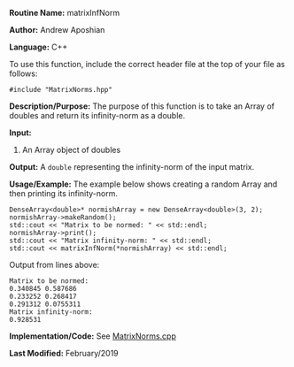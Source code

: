 **Routine Name:** matrixInfNorm

**Author:** Andrew Aposhian

**Language:** C++

To use this function, include the correct header file at the top of your file as follows:
```
#include "MatrixNorms.hpp"
```

**Description/Purpose:** The purpose of this function is to take an Array of doubles and return its infinity-norm as a double.

**Input:**
1. An Array object of doubles

**Output:** A `double` representing the infinity-norm of the input matrix.

**Usage/Example:** The example below shows creating a random Array and then printing its infinity-norm.
```
DenseArray<double>* normishArray = new DenseArray<double>(3, 2);
normishArray->makeRandom();
std::cout << "Matrix to be normed: " << std::endl;
normishArray->print();
std::cout << "Matrix infinity-norm: " << std::endl;
std::cout << matrixInfNorm(*normishArray) << std::endl;
```

Output from lines above:
```
Matrix to be normed:
0.340845 0.587686 
0.233252 0.268417 
0.291312 0.0755311 
Matrix infinity-norm: 
0.928531
```

**Implementation/Code:**
See [MatrixNorms.cpp](../src/lib/MatrixNorms.cpp)

**Last Modified:** February/2019
